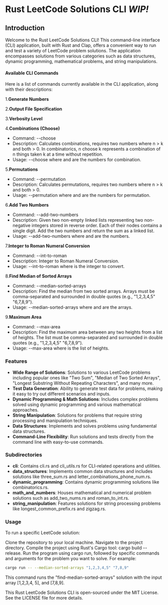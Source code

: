 # Rust LeetCode Solutions CLI ***WIP!***
## Introduction
Welcome to the Rust LeetCode Solutions CLI! This command-line interface (CLI) application, built with Rust and Clap, offers a convenient way to run and test a variety of LeetCode problem solutions. The application encompasses solutions from various categories such as data structures, dynamic programming, mathematical problems, and string manipulations.

#### Available CLI Commands
Here is a list of commands currently available in the CLI application, along with their descriptions:

1.**Generate Numbers**

2.**Output File Specification**

3.**Verbosity Level**

4.**Combinations (Choose)**
* Command: --choose
* Description: Calculates combinations, requires two numbers where n > k and both > 0. In combinatorics, n choose k represents a combination of n things taken k at a time without repetition.
* Usage: --choose <n> <k> where <n> and <k> are the numbers for combination.

5.**Permutations**
* Command: --permutation
* Description: Calculates permutations, requires two numbers where n > k and both > 0.
* Usage: --permutation <n> <k> where <n> and <k> are the numbers for permutation.

6.**Add Two Numbers**
* Command: --add-two-numbers
* Description: Given two non-empty linked lists representing two non-negative integers stored in reverse order. Each of their nodes contains a single digit. Add the two numbers and return the sum as a linked list.
* Usage: --add-two-numbers <num1> <num2> where <num1> and <num2> are the numbers.

7.**Integer to Roman Numeral Conversion**
* Command: --int-to-roman
* Description: Integer to Roman Numeral Conversion.
* Usage: --int-to-roman <NUMBER> where <NUMBER> is the integer to convert.

8.**Find Median of Sorted Arrays**
* Command: --median-sorted-arrays
* Description: Find the median from two sorted arrays. Arrays must be comma-separated and surrounded in double quotes (e.g., "1,2,3,4,5" "6,7,8,9").
* Usage: --median-sorted-arrays <ARRAY1> <ARRAY2> where <ARRAY1> and <ARRAY2> are the arrays.

9.**Maximum Area**
* Command: --max-area
* Description: Find the maximum area between any two heights from a list of heights. The list must be comma-separated and surrounded in double quotes (e.g., "1,2,3,4,5" "6,7,8,9").
* Usage: --max-area <HEIGHTS> where <HEIGHTS> is the list of heights.

### Features
* **Wide Range of Solutions**: Solutions to various LeetCode problems including popular ones like "Two Sum", "Median of Two Sorted Arrays", "Longest Substring Without Repeating Characters", and many more.
* **Test Data Generation**: Ability to generate test data for problems, making it easy to try out different scenarios and inputs.
* **Dynamic Programming & Math Solutions**: Includes complex problems solved using dynamic programming and various mathematical approaches.
* **String Manipulation**: Solutions for problems that require string processing and manipulation techniques.
* **Data Structures**: Implements and solves problems using fundamental data structures.
* **Command-Line Flexibility**: Run solutions and tests directly from the command line with easy-to-use commands.
### Subdirectories
* **cli**: Contains cli.rs and cli_utils.rs for CLI-related operations and utilities.
* **data_structures**: Implements common data structures and includes solutions like three_sum.rs and letter_combinations_phone_num.rs.
* **dynamic_programming**: Contains dynamic programming solutions like combinatorics.rs.
* **math_and_numbers**: Houses mathematical and numerical problem solutions such as add_two_nums.rs and roman_to_int.rs.
* **string_manipulation**: Features solutions for string processing problems like longest_common_prefix.rs and zigzag.rs.
### Usage
To run a specific LeetCode solution:

Clone the repository to your local machine.
Navigate to the project directory.
Compile the project using Rust's Cargo tool: cargo build --release.
Run the program using cargo run, followed by specific commands and arguments for the problem you want to solve.
For example:

```bash
cargo run -- --median-sorted-arrays "1,2,3,4,5" "7,8,9"
```
This command runs the "find-median-sorted-arrays" solution with the input array [1,2,3,4, 5], and [7,8,9].

This Rust LeetCode Solutions CLI is open-sourced under the MIT License. See the LICENSE file for more details.
